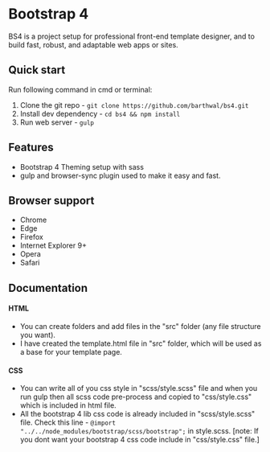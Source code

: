 # Bootstrap 4
BS4 is a project setup for professional front-end template designer, and to build
fast, robust, and adaptable web apps or sites.


## Quick start
Run following command in cmd or terminal:
1. Clone the git repo - 
    `git clone https://github.com/barthwal/bs4.git`
2. Install dev dependency - `cd bs4 && npm install`
3. Run web server - `gulp`


## Features
* Bootstrap 4 Theming setup with sass
* gulp and browser-sync plugin used to make it easy and fast.


## Browser support
* Chrome
* Edge
* Firefox
* Internet Explorer 9+
* Opera
* Safari


## Documentation
#### HTML
* You can create folders and add files in the "src" folder (any file structure you want).
* I have created the template.html file in "src" folder, which will be used as a base for your template page.

#### CSS
* You can write all of you css style in "scss/style.scss" file and when you run gulp then all scss code pre-process and copied to "css/style.css" which is included in html file.
* All the bootstrap 4 lib css code is already included in "scss/style.scss" file. Check this line - `@import "../../node_modules/bootstrap/scss/bootstrap";` in style.scss.
[note: If you dont want your bootstrap 4 css code include in "css/style.css" file.]

